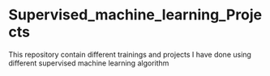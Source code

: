 # Supervised_machine_learning_Projects
This repository contain different trainings and projects I have done using different supervised machine learning algorithm
